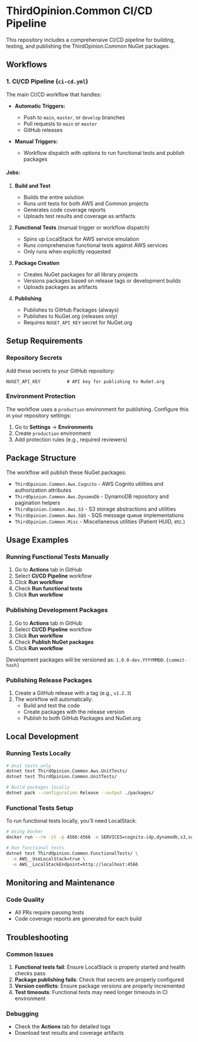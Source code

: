 # ThirdOpinion.Common CI/CD Pipeline

This repository includes a comprehensive CI/CD pipeline for building, testing, and publishing the ThirdOpinion.Common NuGet packages.

## Workflows

### 1. CI/CD Pipeline (`ci-cd.yml`)

The main CI/CD workflow that handles:

- **Automatic Triggers:**
  - Push to `main`, `master`, or `develop` branches
  - Pull requests to `main` or `master`
  - GitHub releases

- **Manual Triggers:**
  - Workflow dispatch with options to run functional tests and publish packages

#### Jobs:

1. **Build and Test**
   - Builds the entire solution
   - Runs unit tests for both AWS and Common projects
   - Generates code coverage reports
   - Uploads test results and coverage as artifacts

2. **Functional Tests** (manual trigger or workflow dispatch)
   - Spins up LocalStack for AWS service emulation
   - Runs comprehensive functional tests against AWS services
   - Only runs when explicitly requested

3. **Package Creation**
   - Creates NuGet packages for all library projects
   - Versions packages based on release tags or development builds
   - Uploads packages as artifacts

4. **Publishing**
   - Publishes to GitHub Packages (always)
   - Publishes to NuGet.org (releases only)
   - Requires `NUGET_API_KEY` secret for NuGet.org

## Setup Requirements

### Repository Secrets

Add these secrets to your GitHub repository:

```
NUGET_API_KEY          # API key for publishing to NuGet.org
```

### Environment Protection

The workflow uses a `production` environment for publishing. Configure this in your repository settings:

1. Go to **Settings** → **Environments**
2. Create `production` environment
3. Add protection rules (e.g., required reviewers)

## Package Structure

The workflow will publish these NuGet packages:

- `ThirdOpinion.Common.Aws.Cognito` - AWS Cognito utilities and authorization attributes
- `ThirdOpinion.Common.Aws.DynamoDb` - DynamoDB repository and pagination helpers
- `ThirdOpinion.Common.Aws.S3` - S3 storage abstractions and utilities
- `ThirdOpinion.Common.Aws.SQS` - SQS message queue implementations
- `ThirdOpinion.Common.Misc` - Miscellaneous utilities (Patient HUID, etc.)

## Usage Examples

### Running Functional Tests Manually

1. Go to **Actions** tab in GitHub
2. Select **CI/CD Pipeline** workflow
3. Click **Run workflow**
4. Check **Run functional tests**
5. Click **Run workflow**

### Publishing Development Packages

1. Go to **Actions** tab in GitHub
2. Select **CI/CD Pipeline** workflow
3. Click **Run workflow**
4. Check **Publish NuGet packages**
5. Click **Run workflow**

Development packages will be versioned as: `1.0.0-dev.YYYYMMDD.{commit-hash}`

### Publishing Release Packages

1. Create a GitHub release with a tag (e.g., `v1.2.3`)
2. The workflow will automatically:
   - Build and test the code
   - Create packages with the release version
   - Publish to both GitHub Packages and NuGet.org

## Local Development

### Running Tests Locally

```bash
# Unit tests only
dotnet test ThirdOpinion.Common.Aws.UnitTests/
dotnet test ThirdOpinion.Common.UnitTests/

# Build packages locally
dotnet pack --configuration Release --output ./packages/
```

### Functional Tests Setup

To run functional tests locally, you'll need LocalStack:

```bash
# Using Docker
docker run --rm -it -p 4566:4566 -e SERVICES=cognito-idp,dynamodb,s3,sqs localstack/localstack

# Run functional tests
dotnet test ThirdOpinion.Common.FunctionalTests/ \
  -e AWS__UseLocalStack=true \
  -e AWS__LocalStackEndpoint=http://localhost:4566
```

## Monitoring and Maintenance

### Code Quality

- All PRs require passing tests
- Code coverage reports are generated for each build

## Troubleshooting

### Common Issues

1. **Functional tests fail**: Ensure LocalStack is properly started and health checks pass
2. **Package publishing fails**: Check that secrets are properly configured
3. **Version conflicts**: Ensure package versions are properly incremented
4. **Test timeouts**: Functional tests may need longer timeouts in CI environment

### Debugging

- Check the **Actions** tab for detailed logs
- Download test results and coverage artifacts